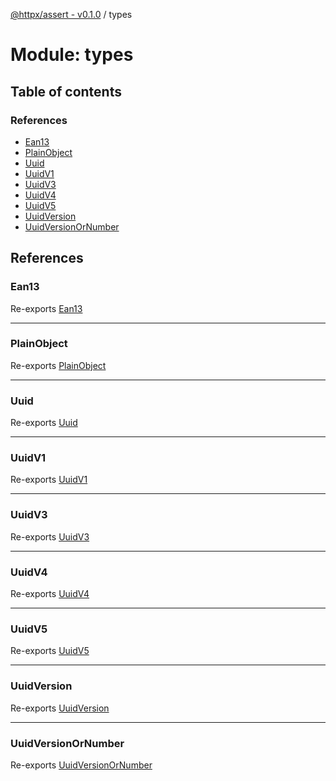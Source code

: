 [@httpx/assert - v0.1.0](../README.md) / types

# Module: types

## Table of contents

### References

- [Ean13](types.md#ean13)
- [PlainObject](types.md#plainobject)
- [Uuid](types.md#uuid)
- [UuidV1](types.md#uuidv1)
- [UuidV3](types.md#uuidv3)
- [UuidV4](types.md#uuidv4)
- [UuidV5](types.md#uuidv5)
- [UuidVersion](types.md#uuidversion)
- [UuidVersionOrNumber](types.md#uuidversionornumber)

## References

### Ean13

Re-exports [Ean13](types_barcode_types.md#ean13)

___

### PlainObject

Re-exports [PlainObject](types_object_types.md#plainobject)

___

### Uuid

Re-exports [Uuid](types_uuid_types.md#uuid)

___

### UuidV1

Re-exports [UuidV1](types_uuid_types.md#uuidv1)

___

### UuidV3

Re-exports [UuidV3](types_uuid_types.md#uuidv3)

___

### UuidV4

Re-exports [UuidV4](types_uuid_types.md#uuidv4)

___

### UuidV5

Re-exports [UuidV5](types_uuid_types.md#uuidv5)

___

### UuidVersion

Re-exports [UuidVersion](types_uuid_types.md#uuidversion)

___

### UuidVersionOrNumber

Re-exports [UuidVersionOrNumber](types_uuid_types.md#uuidversionornumber)
